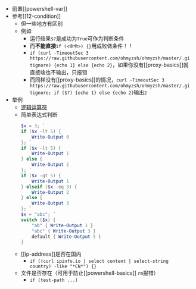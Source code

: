 - 前置[[powershell-var]]
- 参考[[12-condition]]
  - 但一些地方有区别
  - 例如
    - 运行结果`$?`是成功为`True`可作为判断条件
    - 而**不能直接**`if (<命令>) {}`用成败做条件！！
    - `if (curl -TimeoutSec 3 https://raw.githubusercontent.com/ohmyzsh/ohmyzsh/master/.gitignore) {echo 1} else {echo 2}`，如果你没有[[proxy-basics]]就直接啥也不输出，只报错
    - 而同样没有[[proxy-basics]]的情况，`curl -TimeoutSec 3 https://raw.githubusercontent.com/ohmyzsh/ohmyzsh/master/.gitignore; if ($?) {echo 1} else {echo 2}`输出`2`
- 举例
  - [逻辑运算符](https://learn.microsoft.com/zh-cn/powershell/module/microsoft.powershell.core/about/about_logical_operators?view=powershell-7.3)
  - 简单表达式判断
    ```powershell
    $x = 3; `
    if ($x -lt 5) {
        Write-Output 0
    }; `
    if ($x -lt 5) {
        Write-Output 1
    } else {
        Write-Output 2
    }; `
    if ($x -gt 5) {
        Write-Output 1
    } elseif ($x -eq 3) {
        Write-Output 2
    } else {
        Write-Output 3
    }; `
    $x = "abc"; `
    switch ($x) {
        "ab" { Write-Output 1 }
        "abc" { Write-Output 3 }
        default { Write-Output 5 }
    }
    ```
  - [[ip-address]]是否在国内
    - `if ((curl ipinfo.io | select content | select-string country) -like "*CN*") {}`
  - 文件是否存在（可用于防止[[powershell-basics]] `rm`报错）
    - `if (test-path ...)`